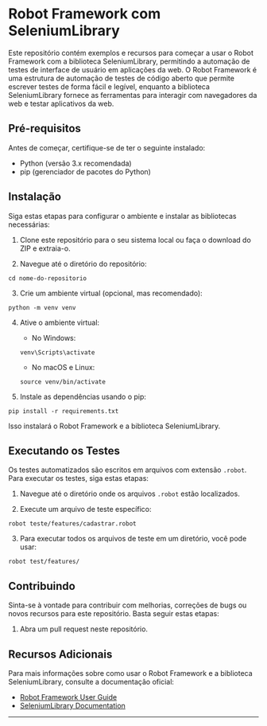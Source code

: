 # Robot Framework com SeleniumLibrary

Este repositório contém exemplos e recursos para começar a usar o Robot Framework com a biblioteca SeleniumLibrary, permitindo a automação de testes de interface de usuário em aplicações da web. O Robot Framework é uma estrutura de automação de testes de código aberto que permite escrever testes de forma fácil e legível, enquanto a biblioteca SeleniumLibrary fornece as ferramentas para interagir com navegadores da web e testar aplicativos da web.

## Pré-requisitos

Antes de começar, certifique-se de ter o seguinte instalado:

- Python (versão 3.x recomendada)
- pip (gerenciador de pacotes do Python)

## Instalação

Siga estas etapas para configurar o ambiente e instalar as bibliotecas necessárias:

1. Clone este repositório para o seu sistema local ou faça o download do ZIP e extraia-o.

2. Navegue até o diretório do repositório:

```
cd nome-do-repositorio
```

3. Crie um ambiente virtual (opcional, mas recomendado):

```
python -m venv venv
```

4. Ative o ambiente virtual:

   - No Windows:

   ```
   venv\Scripts\activate
   ```

   - No macOS e Linux:

   ```
   source venv/bin/activate
   ```

5. Instale as dependências usando o pip:

```
pip install -r requirements.txt
```

Isso instalará o Robot Framework e a biblioteca SeleniumLibrary.

## Executando os Testes

Os testes automatizados são escritos em arquivos com extensão `.robot`. Para executar os testes, siga estas etapas:

1. Navegue até o diretório onde os arquivos `.robot` estão localizados.

2. Execute um arquivo de teste específico:

```
robot teste/features/cadastrar.robot
```

3. Para executar todos os arquivos de teste em um diretório, você pode usar:

```
robot test/features/
```

## Contribuindo

Sinta-se à vontade para contribuir com melhorias, correções de bugs ou novos recursos para este repositório. Basta seguir estas etapas:

1. Abra um pull request neste repositório.

## Recursos Adicionais

Para mais informações sobre como usar o Robot Framework e a biblioteca SeleniumLibrary, consulte a documentação oficial:

- [Robot Framework User Guide](https://robotframework.org/robotframework/latest/RobotFrameworkUserGuide.html)
- [SeleniumLibrary Documentation](https://robotframework.org/SeleniumLibrary/SeleniumLibrary.html)

---